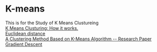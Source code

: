 # K-means
This is for the Study of K Means Clustureing
<br>
<a href="https://www.youtube.com/watch?v=_aWzGGNrcic">K Means Clusturing: How it works.</a><br>
<a href="http://rosalind.info/glossary/euclidean-distance/">Euclidean distance</a><br>
<a href="https://www.researchgate.net/publication/271616608_A_Clustering_Method_Based_on_K-Means_Algorithm">A Clustering Method Based on K-Means Algorithm  -- Research Paper</a><br>
<a href="https://ml-cheatsheet.readthedocs.io/en/latest/gradient_descent.html">Gradient Descent</a><br>


